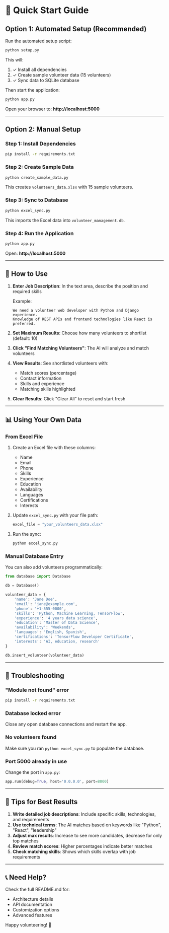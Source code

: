 # 🚀 Quick Start Guide

## Option 1: Automated Setup (Recommended)

Run the automated setup script:

```bash
python setup.py
```

This will:
1. ✓ Install all dependencies
2. ✓ Create sample volunteer data (15 volunteers)
3. ✓ Sync data to SQLite database

Then start the application:

```bash
python app.py
```

Open your browser to: **http://localhost:5000**

---

## Option 2: Manual Setup

### Step 1: Install Dependencies
```bash
pip install -r requirements.txt
```

### Step 2: Create Sample Data
```bash
python create_sample_data.py
```

This creates `volunteers_data.xlsx` with 15 sample volunteers.

### Step 3: Sync to Database
```bash
python excel_sync.py
```

This imports the Excel data into `volunteer_management.db`.

### Step 4: Run the Application
```bash
python app.py
```

Open: **http://localhost:5000**

---

## 🎯 How to Use

1. **Enter Job Description**: In the text area, describe the position and required skills

   Example:
   ```
   We need a volunteer web developer with Python and Django experience. 
   Knowledge of REST APIs and frontend technologies like React is preferred.
   ```

2. **Set Maximum Results**: Choose how many volunteers to shortlist (default: 10)

3. **Click "Find Matching Volunteers"**: The AI will analyze and match volunteers

4. **View Results**: See shortlisted volunteers with:
   - Match scores (percentage)
   - Contact information
   - Skills and experience
   - Matching skills highlighted

5. **Clear Results**: Click "Clear All" to reset and start fresh

---

## 📊 Using Your Own Data

### From Excel File

1. Create an Excel file with these columns:
   - Name
   - Email
   - Phone
   - Skills
   - Experience
   - Education
   - Availability
   - Languages
   - Certifications
   - Interests

2. Update `excel_sync.py` with your file path:
   ```python
   excel_file = "your_volunteers_data.xlsx"
   ```

3. Run the sync:
   ```bash
   python excel_sync.py
   ```

### Manual Database Entry

You can also add volunteers programmatically:

```python
from database import Database

db = Database()

volunteer_data = {
    'name': 'Jane Doe',
    'email': 'jane@example.com',
    'phone': '+1-555-0000',
    'skills': 'Python, Machine Learning, TensorFlow',
    'experience': '4 years data science',
    'education': 'Master of Data Science',
    'availability': 'Weekends',
    'languages': 'English, Spanish',
    'certifications': 'TensorFlow Developer Certificate',
    'interests': 'AI, education, research'
}

db.insert_volunteer(volunteer_data)
```

---

## 🔧 Troubleshooting

### "Module not found" error
```bash
pip install -r requirements.txt
```

### Database locked error
Close any open database connections and restart the app.

### No volunteers found
Make sure you ran `python excel_sync.py` to populate the database.

### Port 5000 already in use
Change the port in `app.py`:
```python
app.run(debug=True, host='0.0.0.0', port=8000)
```

---

## 🌟 Tips for Best Results

1. **Write detailed job descriptions**: Include specific skills, technologies, and requirements
2. **Use technical terms**: The AI matches based on keywords like "Python", "React", "leadership"
3. **Adjust max results**: Increase to see more candidates, decrease for only top matches
4. **Review match scores**: Higher percentages indicate better matches
5. **Check matching skills**: Shows which skills overlap with job requirements

---

## 📞 Need Help?

Check the full README.md for:
- Architecture details
- API documentation
- Customization options
- Advanced features

Happy volunteering! 🎉

